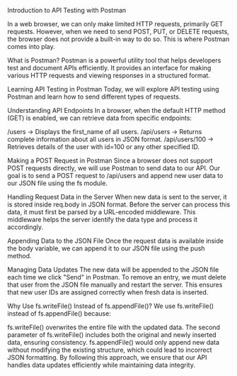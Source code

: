 Introduction to API Testing with Postman

In a web browser, we can only make limited HTTP requests, primarily GET requests. However, when we need to send POST, PUT, or DELETE requests, the browser does not provide a built-in way to do so. This is where Postman comes into play.

What is Postman?
Postman is a powerful utility tool that helps developers test and document APIs efficiently. It provides an interface for making various HTTP requests and viewing responses in a structured format.

Learning API Testing in Postman
Today, we will explore API testing using Postman and learn how to send different types of requests.

Understanding API Endpoints
In a browser, when the default HTTP method (GET) is enabled, we can retrieve data from specific endpoints:

/users → Displays the first_name of all users.
/api/users → Returns complete information about all users in JSON format.
/api/users/100 → Retrieves details of the user with id=100 or any other specified ID.

Making a POST Request in Postman
Since a browser does not support POST requests directly, we will use Postman to send data to our API. Our goal is to send a POST request to /api/users and append new user data to our JSON file using the fs module.

Handling Request Data in the Server
When new data is sent to the server, it is stored inside req.body in JSON format. Before the server can process this data, it must first be parsed by a URL-encoded middleware. This middleware helps the server identify the data type and process it accordingly.

Appending Data to the JSON File
Once the request data is available inside the body variable, we can append it to our JSON file using the push method.


Managing Data Updates
The new data will be appended to the JSON file each time we click "Send" in Postman.
To remove an entry, we must delete that user from the JSON file manually and restart the server. This ensures that new user IDs are assigned correctly when fresh data is inserted.


Why Use fs.writeFile() Instead of fs.appendFile()?
We use fs.writeFile() instead of fs.appendFile() because:

fs.writeFile() overwrites the entire file with the updated data.
The second parameter of fs.writeFile() includes both the original and newly inserted data, ensuring consistency.
fs.appendFile() would only append new data without modifying the existing structure, which could lead to incorrect JSON formatting.
By following this approach, we ensure that our API handles data updates efficiently while maintaining data integrity.